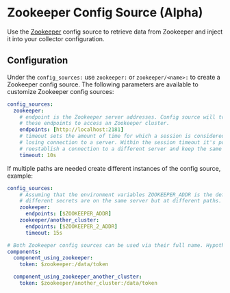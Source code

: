 # Zookeeper Config Source (Alpha)

Use the [Zookeeper](https://zookeeper.apache.org/) config source to retrieve data from
Zookeeper and inject it into your collector configuration.

## Configuration

Under the `config_sources:` use `zookeeper:` or `zookeeper/<name>:` to create a 
Zookeeper config source. The following parameters are available to customize
Zookeeper config sources:

```yaml
config_sources:
  zookeeper:
    # endpoint is the Zookeeper server addresses. Config source will try to connect to
    # these endpoints to access an Zookeeper cluster.
    endpoints: [http://localhost:2181]
    # timeout sets the amount of time for which a session is considered valid after
    # losing connection to a server. Within the session timeout it's possible to 
    # reestablish a connection to a different server and keep the same session.
    timeout: 10s
```

If multiple paths are needed create different instances of the config source, example:

```yaml
config_sources:
    # Assuming that the environment variables ZOOKEEPER_ADDR is the defined and the 
    # different secrets are on the same server but at different paths.
    zookeeper:
      endpoints: [$ZOOKEEPER_ADDR]
    zookeeper/another_cluster:
      endpoints: [$ZOOKEEPER_2_ADDR]
      timeout: 15s

# Both Zookeeper config sources can be used via their full name. Hypothetical example:
components:
  component_using_zookeeper:
    token: $zookeeper:/data/token

  component_using_zookeeper_another_cluster:
    token: $zookeeper/another_cluster:/data/token
```
